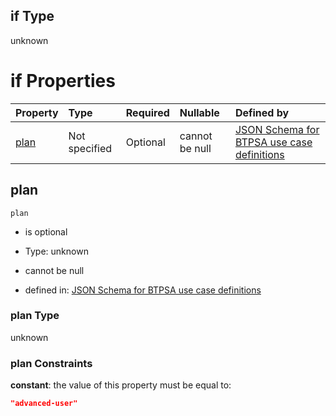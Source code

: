 ## if Type

unknown

# if Properties

| Property      | Type          | Required | Nullable       | Defined by                                                                                                                                                                                                                                  |
| :------------ | :------------ | :------- | :------------- | :------------------------------------------------------------------------------------------------------------------------------------------------------------------------------------------------------------------------------------------ |
| [plan](#plan) | Not specified | Optional | cannot be null | [JSON Schema for BTPSA use case definitions](btpsa-usecase-properties-services-items-allof-1-then-allof-83-then-allof-0-if-properties-plan.md "undefined#/properties/services/items/allOf/1/then/allOf/83/then/allOf/0/if/properties/plan") |

## plan



`plan`

*   is optional

*   Type: unknown

*   cannot be null

*   defined in: [JSON Schema for BTPSA use case definitions](btpsa-usecase-properties-services-items-allof-1-then-allof-83-then-allof-0-if-properties-plan.md "undefined#/properties/services/items/allOf/1/then/allOf/83/then/allOf/0/if/properties/plan")

### plan Type

unknown

### plan Constraints

**constant**: the value of this property must be equal to:

```json
"advanced-user"
```
